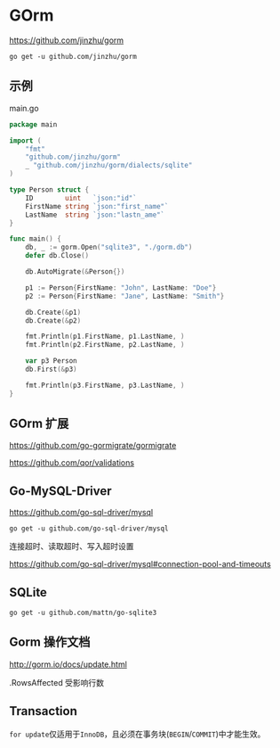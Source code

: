 # GOrm

https://github.com/jinzhu/gorm

```
go get -u github.com/jinzhu/gorm
```

## 示例

main.go
```go
package main

import (
	"fmt"
	"github.com/jinzhu/gorm"
	_ "github.com/jinzhu/gorm/dialects/sqlite"
)

type Person struct {
	ID        uint   `json:"id"`
	FirstName string `json:"first_name"`
	LastName  string `json:"lastn_ame"`
}

func main() {
	db, _ := gorm.Open("sqlite3", "./gorm.db")
	defer db.Close()

	db.AutoMigrate(&Person{})

	p1 := Person{FirstName: "John", LastName: "Doe"}
	p2 := Person{FirstName: "Jane", LastName: "Smith"}

	db.Create(&p1)
	db.Create(&p2)

	fmt.Println(p1.FirstName, p1.LastName, )
	fmt.Println(p2.FirstName, p2.LastName, )

	var p3 Person
	db.First(&p3)

	fmt.Println(p3.FirstName, p3.LastName, )
}
```


## GOrm 扩展

https://github.com/go-gormigrate/gormigrate

https://github.com/qor/validations


## Go-MySQL-Driver

https://github.com/go-sql-driver/mysql

```
go get -u github.com/go-sql-driver/mysql
```

连接超时、读取超时、写入超时设置

https://github.com/go-sql-driver/mysql#connection-pool-and-timeouts


## SQLite
```
go get -u github.com/mattn/go-sqlite3
```


## Gorm 操作文档

http://gorm.io/docs/update.html

.RowsAffected    受影响行数


## Transaction

`for update`仅适用于`InnoDB`，且必须在事务块(`BEGIN`/`COMMIT`)中才能生效。
